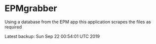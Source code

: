 # EPMgrabber
Using a database from the EPM app this application scrapes the files as required


Latest backup: Sun Sep 22 00:54:01 UTC 2019
